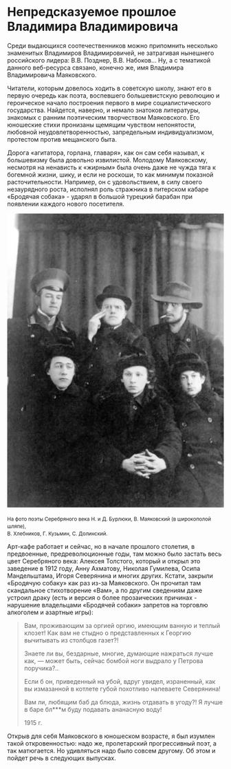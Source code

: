 # Непредсказуемое прошлое<br> Владимира Владимировича

Среди выдающихся соотечественников можно припомнить несколько знаменитых Владимиров Владимировичей, не затрагивая нынешнего российского лидера: В.В. Позднер, В.В. Набоков... Ну, а с тематикой данного веб-ресурса связано, конечно же, имя Владимира Владимировича Маяковского.

Читатели, которым довелось ходить в советскую школу, знают его в первую очередь как поэта, воспевшего большевистскую революцию и героическое начало построения первого в мире социалистического государства. Найдется, наверно, и немало знатоков литературы, знакомых с ранним поэтическим творчеством Маяковского. Его юношеские стихи пронизаны щемящим чувством непонятости, любовной неудовлетворенностью, запредельным индивидуализмом, протестом против мещанского быта. 

Дорога «агитатора, горлана, главаря», как он сам себя называл, к большевизму была довольно извилистой. Молодому Маяковскому, несмотря на ненависть к «жирным» была очень даже не чужда тяга к богемной жизни, шику, и если не роскоши, то как минимум показной расточительности. Например, он с удовольствием, в силу своего незаурядного роста, исполнял роль стражника в питерском кабаре «Бродячая собака» - ударял в большой турецкий барабан при появлении каждого нового посетителя.

![На фото поэты Серебряного века Н. и Д. Бурлюки, В. Маяковский (в широкополой шляпе), В. Хлебников, Г. Кузьмин, С. Долинский.](img/npvv-poety.jpeg)

<small>
    На фото поэты Серебряного века Н. и Д. Бурлюки, В. Маяковский (в широкополой шляпе),<br> 
    В. Хлебников, Г. Кузьмин, С. Долинский.
</small>

Арт-кафе работает и сейчас, но в начале прошлого столетия, в предвоенные, предреволюционные годы, там можно было застать весь цвет Серебряного века: Алексея Толстого, который и открыл это заведение в 1912 году, Анну Ахматову, Николая Гумилева, Осипа Мандельштама, Игоря Северянина и многих других. Кстати, закрыли  «Бродячую собаку» как раз из-за  Маяковского. Он прочитал там скандальное стихотворение «Вам», а по другим сведениям даже устроил драку (есть и версия о более прозаических причинах - нарушение владельцами «Бродячей собаки» запретов на торговлю алкоголем и азартные игры):

> Вам, проживающим за оргией оргию,
> имеющим ванную и теплый клозет!
> Как вам не стыдно о представленных к Георгию
> вычитывать из столбцов газет?!
> 
> Знаете ли вы, бездарные, многие,
> думающие нажраться лучше как, —
> может быть, сейчас бомбой ноги
> выдрало у Петрова поручика?..
> 
> Если б он, приведенный на убой,
> вдруг увидел, израненный,
> как вы измазанной в котлете губой
> похотливо напеваете Северянина!
> 
> Вам ли, любящим баб да блюда,
> жизнь отдавать в угоду?!
> Я лучше в баре бл***м буду
> подавать ананасную воду!
> 
> 1915 г.

Открыв для себя Маяковского в юношеском возрасте, я был изумлен такой откровенностью: надо же, пролетарский прогрессивный поэт, а так матюгается. Но удивляться надо было совсем другому. Об этом и пойдет речь в следующих выпусках.
